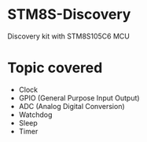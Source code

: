 # STM8S-Discovery
Discovery kit with STM8S105C6 MCU

# Topic covered 
- Clock 
- GPIO (General Purpose Input Output) 
- ADC (Analog Digital Conversion) 
- Watchdog 
- Sleep 
- Timer 
